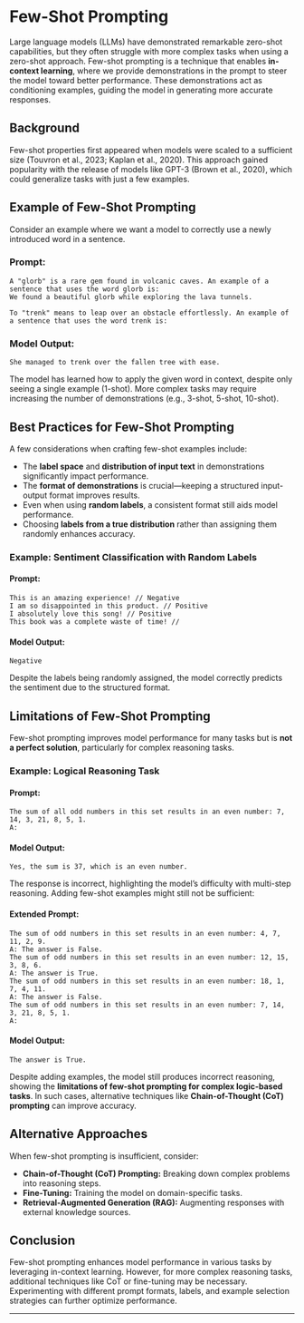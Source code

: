 # Few-Shot Prompting

Large language models (LLMs) have demonstrated remarkable zero-shot capabilities, but they often struggle with more complex tasks when using a zero-shot approach. Few-shot prompting is a technique that enables **in-context learning**, where we provide demonstrations in the prompt to steer the model toward better performance. These demonstrations act as conditioning examples, guiding the model in generating more accurate responses.

## Background

Few-shot properties first appeared when models were scaled to a sufficient size (Touvron et al., 2023; Kaplan et al., 2020). This approach gained popularity with the release of models like GPT-3 (Brown et al., 2020), which could generalize tasks with just a few examples.

## Example of Few-Shot Prompting

Consider an example where we want a model to correctly use a newly introduced word in a sentence.

### Prompt:

```
A "glorb" is a rare gem found in volcanic caves. An example of a sentence that uses the word glorb is:
We found a beautiful glorb while exploring the lava tunnels.

To "trenk" means to leap over an obstacle effortlessly. An example of a sentence that uses the word trenk is:
```

### Model Output:

```
She managed to trenk over the fallen tree with ease.
```

The model has learned how to apply the given word in context, despite only seeing a single example (1-shot). More complex tasks may require increasing the number of demonstrations (e.g., 3-shot, 5-shot, 10-shot).

## Best Practices for Few-Shot Prompting

A few considerations when crafting few-shot examples include:

- The **label space** and **distribution of input text** in demonstrations significantly impact performance.
- The **format of demonstrations** is crucial—keeping a structured input-output format improves results.
- Even when using **random labels**, a consistent format still aids model performance.
- Choosing **labels from a true distribution** rather than assigning them randomly enhances accuracy.

### Example: Sentiment Classification with Random Labels

#### Prompt:

```
This is an amazing experience! // Negative
I am so disappointed in this product. // Positive
I absolutely love this song! // Positive
This book was a complete waste of time! //
```

#### Model Output:

```
Negative
```

Despite the labels being randomly assigned, the model correctly predicts the sentiment due to the structured format.

## Limitations of Few-Shot Prompting

Few-shot prompting improves model performance for many tasks but is **not a perfect solution**, particularly for complex reasoning tasks.

### Example: Logical Reasoning Task

#### Prompt:

```
The sum of all odd numbers in this set results in an even number: 7, 14, 3, 21, 8, 5, 1.
A: 
```

#### Model Output:

```
Yes, the sum is 37, which is an even number.
```

The response is incorrect, highlighting the model’s difficulty with multi-step reasoning. Adding few-shot examples might still not be sufficient:

#### Extended Prompt:

```
The sum of odd numbers in this set results in an even number: 4, 7, 11, 2, 9.
A: The answer is False.
The sum of odd numbers in this set results in an even number: 12, 15, 3, 8, 6.
A: The answer is True.
The sum of odd numbers in this set results in an even number: 18, 1, 7, 4, 11.
A: The answer is False.
The sum of odd numbers in this set results in an even number: 7, 14, 3, 21, 8, 5, 1.
A:
```

#### Model Output:

```
The answer is True.
```

Despite adding examples, the model still produces incorrect reasoning, showing the **limitations of few-shot prompting for complex logic-based tasks**. In such cases, alternative techniques like **Chain-of-Thought (CoT) prompting** can improve accuracy.

## Alternative Approaches

When few-shot prompting is insufficient, consider:
- **Chain-of-Thought (CoT) Prompting:** Breaking down complex problems into reasoning steps.
- **Fine-Tuning:** Training the model on domain-specific tasks.
- **Retrieval-Augmented Generation (RAG):** Augmenting responses with external knowledge sources.

## Conclusion

Few-shot prompting enhances model performance in various tasks by leveraging in-context learning. However, for more complex reasoning tasks, additional techniques like CoT or fine-tuning may be necessary. Experimenting with different prompt formats, labels, and example selection strategies can further optimize performance.

---

